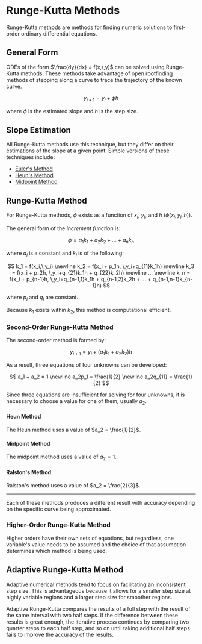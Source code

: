 # Runge-Kutta Methods

Runge-Kutta methods are methods for finding numeric solutions to first-order ordinary differential equations.

## General Form

ODEs of the form $\frac{dy}{dx} = f(x,\,y)$ can be solved using Runge-Kutta methods. These methods take advantage of open rootfinding methods of stepping along a curve to trace the trajectory of the known curve.

$$
y_{i+1} = y_i + \phi h
$$

where $\phi$ is the estimated slope and $h$ is the step size.

## Slope Estimation

All Runge-Kutta methods use this technique, but they differ on their estimations of the slope at a given point. Simple versions of these techniques include:

- [Euler's Method](eulers-method)
- [Heun's Method](heuns-method)
- [Midpoint Method](midpoint-method)

## Runge-Kutta Method

For Runge-Kutta methods, $\phi$ exists as a function of $x_i$, $y_i$, and $h$ ($\phi(x_i, y_i, h)$).

The general form of the *increment function* is:

$$
\phi = a_1k_1 + a_2k_2 + ... + a_nk_n
$$

where $a_i$ is a constant and $k_i$ is of the following:

$$
k_1 = f(x_i,\,y_i)
\newline
k_2 = f(x_i + p_1h, \,y_i+q_{11}k_1h)
\newline
k_3 = f(x_i + p_2h, \,y_i+q_{21}k_1h + q_{22}k_2h)
\newline
...
\newline
k_n = f(x_i + p_{n-1}h, \,y_i+q_{n-1,1}k_1h + q_{n-1,2}k_2h + ... + q_{n-1,n-1}k_{n-1}h)
$$

where $p_i$ and $q_i$ are constant.

Because $k_1$ exists within $k_2$, this method is computational efficient.

### Second-Order Runge-Kutta Method

The second-order method is formed by:

$$
y_{i+1} = y_i + (a_1k_1 + a_2k_2)h
$$

As a result, three equations of four unknowns can be developed:

$$
a_1 + a_2 = 1
\newline
a_2p_1 = \frac{1}{2}
\newline
a_2q_{11} = \frac{1}{2}
$$

Since three equations are insufficient for solving for four unknowns, it is necessary to choose a value for one of them, usually $a_2$.

#### Heun Method

The Heun method uses a value of $a_2 = \frac{1}{2}$.

#### Midpoint Method

The midpoint method uses a value of $a_2 = 1$.

#### Ralston's Method

Ralston's method uses a value of $a_2 = \frac{2}{3}$.

----------

Each of these methods produces a different result with accuracy depending on the specific curve being approximated.

### Higher-Order Runge-Kutta Method

Higher orders have their own sets of equations, but regardless, one variable's value needs to be assumed and the choice of that assumption determines which method is being used.

## Adaptive Runge-Kutta Method

Adaptive numerical methods tend to focus on facilitating an inconsistent step size. This is advantageous because it allows for a smaller step size at highly variable regions and a larger step size for smoother regions.

Adaptive Runge-Kutta compares the results of a full step with the result of the same interval with two half steps. If the difference between these results is great enough, the iterative process continues by comparing two quarter steps to each half step, and so on until taking additional half steps fails to improve the accuracy of the results.
